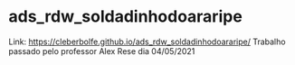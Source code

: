 # ads_rdw_soldadinhodoararipe
Link: https://cleberbolfe.github.io/ads_rdw_soldadinhodoararipe/
Trabalho passado pelo professor Alex Rese dia 04/05/2021
